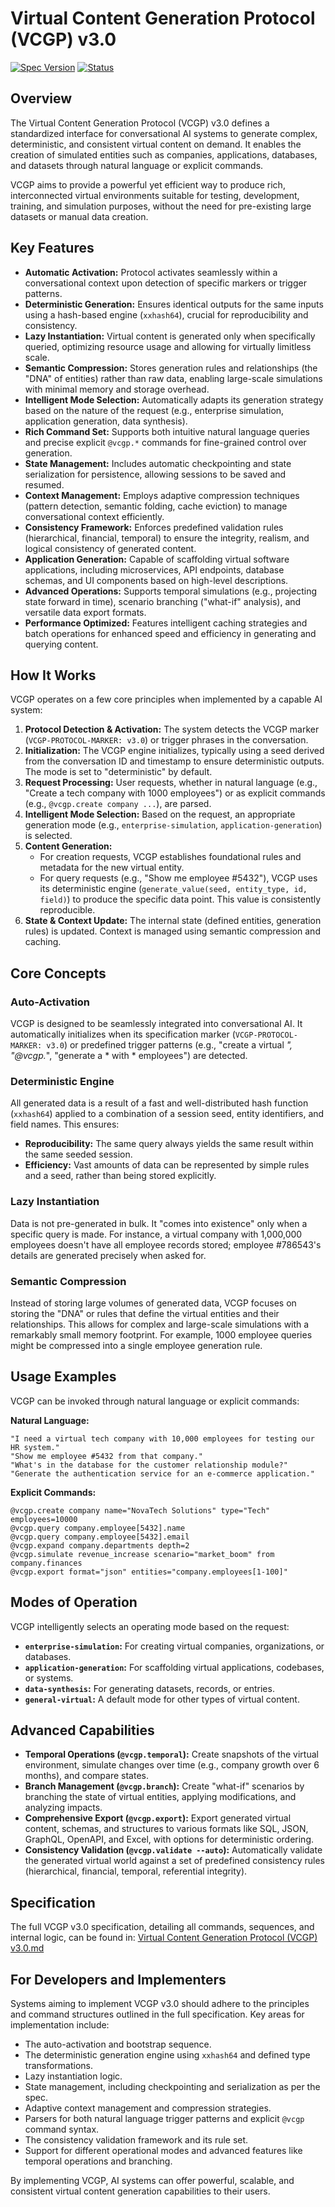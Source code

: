 # Virtual Content Generation Protocol (VCGP) v3.0

[![Spec Version](https://img.shields.io/badge/VCGP-v3.0-blue.svg)](./Virtual%20Content%20Generation%20Protocol%20(VCGP)%20v3.0.md)
[![Status](https://img.shields.io/badge/status-final%20specification-green.svg)](./Virtual%20Content%20Generation%20Protocol%20(VCGP)%20v3.0.md)

## Overview

The Virtual Content Generation Protocol (VCGP) v3.0 defines a standardized interface for conversational AI systems to generate complex, deterministic, and consistent virtual content on demand. It enables the creation of simulated entities such as companies, applications, databases, and datasets through natural language or explicit commands.

VCGP aims to provide a powerful yet efficient way to produce rich, interconnected virtual environments suitable for testing, development, training, and simulation purposes, without the need for pre-existing large datasets or manual data creation.

## Key Features

*   **Automatic Activation:** Protocol activates seamlessly within a conversational context upon detection of specific markers or trigger patterns.
*   **Deterministic Generation:** Ensures identical outputs for the same inputs using a hash-based engine (`xxhash64`), crucial for reproducibility and consistency.
*   **Lazy Instantiation:** Virtual content is generated only when specifically queried, optimizing resource usage and allowing for virtually limitless scale.
*   **Semantic Compression:** Stores generation rules and relationships (the "DNA" of entities) rather than raw data, enabling large-scale simulations with minimal memory and storage overhead.
*   **Intelligent Mode Selection:** Automatically adapts its generation strategy based on the nature of the request (e.g., enterprise simulation, application generation, data synthesis).
*   **Rich Command Set:** Supports both intuitive natural language queries and precise explicit `@vcgp.*` commands for fine-grained control over generation.
*   **State Management:** Includes automatic checkpointing and state serialization for persistence, allowing sessions to be saved and resumed.
*   **Context Management:** Employs adaptive compression techniques (pattern detection, semantic folding, cache eviction) to manage conversational context efficiently.
*   **Consistency Framework:** Enforces predefined validation rules (hierarchical, financial, temporal) to ensure the integrity, realism, and logical consistency of generated content.
*   **Application Generation:** Capable of scaffolding virtual software applications, including microservices, API endpoints, database schemas, and UI components based on high-level descriptions.
*   **Advanced Operations:** Supports temporal simulations (e.g., projecting state forward in time), scenario branching ("what-if" analysis), and versatile data export formats.
*   **Performance Optimized:** Features intelligent caching strategies and batch operations for enhanced speed and efficiency in generating and querying content.

## How It Works

VCGP operates on a few core principles when implemented by a capable AI system:

1.  **Protocol Detection & Activation:** The system detects the VCGP marker (`VCGP-PROTOCOL-MARKER: v3.0`) or trigger phrases in the conversation.
2.  **Initialization:** The VCGP engine initializes, typically using a seed derived from the conversation ID and timestamp to ensure deterministic outputs. The mode is set to "deterministic" by default.
3.  **Request Processing:** User requests, whether in natural language (e.g., "Create a tech company with 1000 employees") or as explicit commands (e.g., `@vcgp.create company ...`), are parsed.
4.  **Intelligent Mode Selection:** Based on the request, an appropriate generation mode (e.g., `enterprise-simulation`, `application-generation`) is selected.
5.  **Content Generation:**
    *   For creation requests, VCGP establishes foundational rules and metadata for the new virtual entity.
    *   For query requests (e.g., "Show me employee #5432"), VCGP uses its deterministic engine (`generate_value(seed, entity_type, id, field)`) to produce the specific data point. This value is consistently reproducible.
6.  **State & Context Update:** The internal state (defined entities, generation rules) is updated. Context is managed using semantic compression and caching.

## Core Concepts

### Auto-Activation
VCGP is designed to be seamlessly integrated into conversational AI. It automatically initializes when its specification marker (`VCGP-PROTOCOL-MARKER: v3.0`) or predefined trigger patterns (e.g., "create a virtual *", "@vcgp.*", "generate a * with * employees") are detected.

### Deterministic Engine
All generated data is a result of a fast and well-distributed hash function (`xxhash64`) applied to a combination of a session seed, entity identifiers, and field names. This ensures:
*   **Reproducibility:** The same query always yields the same result within the same seeded session.
*   **Efficiency:** Vast amounts of data can be represented by simple rules and a seed, rather than being stored explicitly.

### Lazy Instantiation
Data is not pre-generated in bulk. It "comes into existence" only when a specific query is made. For instance, a virtual company with 1,000,000 employees doesn't have all employee records stored; employee #786543's details are generated precisely when asked for.

### Semantic Compression
Instead of storing large volumes of generated data, VCGP focuses on storing the "DNA" or rules that define the virtual entities and their relationships. This allows for complex and large-scale simulations with a remarkably small memory footprint. For example, 1000 employee queries might be compressed into a single employee generation rule.

## Usage Examples

VCGP can be invoked through natural language or explicit commands:

**Natural Language:**
```
"I need a virtual tech company with 10,000 employees for testing our HR system."
"Show me employee #5432 from that company."
"What's in the database for the customer relationship module?"
"Generate the authentication service for an e-commerce application."
```

**Explicit Commands:**
```
@vcgp.create company name="NovaTech Solutions" type="Tech" employees=10000
@vcgp.query company.employee[5432].name
@vcgp.query company.employee[5432].email
@vcgp.expand company.departments depth=2
@vcgp.simulate revenue_increase scenario="market_boom" from company.finances
@vcgp.export format="json" entities="company.employees[1-100]"
```

## Modes of Operation

VCGP intelligently selects an operating mode based on the request:
*   **`enterprise-simulation`:** For creating virtual companies, organizations, or databases.
*   **`application-generation`:** For scaffolding virtual applications, codebases, or systems.
*   **`data-synthesis`:** For generating datasets, records, or entries.
*   **`general-virtual`:** A default mode for other types of virtual content.

## Advanced Capabilities

*   **Temporal Operations (`@vcgp.temporal`):** Create snapshots of the virtual environment, simulate changes over time (e.g., company growth over 6 months), and compare states.
*   **Branch Management (`@vcgp.branch`):** Create "what-if" scenarios by branching the state of virtual entities, applying modifications, and analyzing impacts.
*   **Comprehensive Export (`@vcgp.export`):** Export generated virtual content, schemas, and structures to various formats like SQL, JSON, GraphQL, OpenAPI, and Excel, with options for deterministic ordering.
*   **Consistency Validation (`@vcgp.validate --auto`):** Automatically validate the generated virtual world against a set of predefined consistency rules (hierarchical, financial, temporal, referential integrity).

## Specification

The full VCGP v3.0 specification, detailing all commands, sequences, and internal logic, can be found in:
[Virtual Content Generation Protocol (VCGP) v3.0.md](./Virtual%20Content%20Generation%20Protocol%20(VCGP)%20v3.0.md)

## For Developers and Implementers

Systems aiming to implement VCGP v3.0 should adhere to the principles and command structures outlined in the full specification. Key areas for implementation include:
*   The auto-activation and bootstrap sequence.
*   The deterministic generation engine using `xxhash64` and defined type transformations.
*   Lazy instantiation logic.
*   State management, including checkpointing and serialization as per the spec.
*   Adaptive context management and compression strategies.
*   Parsers for both natural language trigger patterns and explicit `@vcgp` command syntax.
*   The consistency validation framework and its rule set.
*   Support for different operational modes and advanced features like temporal operations and branching.

By implementing VCGP, AI systems can offer powerful, scalable, and consistent virtual content generation capabilities to their users.
